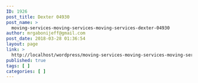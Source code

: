 ```yaml
---
ID: 1926
post_title: Dexter 04930
post_name: >
  moving-services-moving-services-moving-services-dexter-04930
author: mrgabonijeff@gmail.com
post_date: 2018-03-28 01:36:54
layout: page
link: >
  http://localhost/wordpress/moving-services-moving-services-moving-services-dexter-04930/
published: true
tags: [ ]
categories: [ ]
---
```

